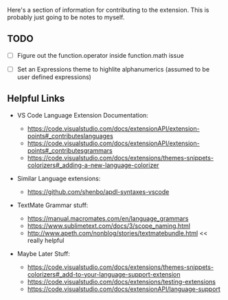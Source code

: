 Here's a section of information for contributing to the extension. This is probably just going to be notes to myself.

## TODO
- [ ] Figure out the function.operator inside function.math issue
- [ ] Set an Expressions theme to highlite alphanumerics (assumed to be user defined expressions)  


## Helpful Links
- VS Code Language Extension Documentation:
    - https://code.visualstudio.com/docs/extensionAPI/extension-points#_contributeslanguages
    - https://code.visualstudio.com/docs/extensionAPI/extension-points#_contributesgrammars
    - https://code.visualstudio.com/docs/extensions/themes-snippets-colorizers#_adding-a-new-language-colorizer

- Similar Language extensions:
    - https://github.com/shenbo/apdl-syntaxes-vscode
    
- TextMate Grammar stuff: 
    - https://manual.macromates.com/en/language_grammars
    - https://www.sublimetext.com/docs/3/scope_naming.html
    - http://www.apeth.com/nonblog/stories/textmatebundle.html \<\< really helpful

- Maybe Later Stuff:
    - https://code.visualstudio.com/docs/extensions/themes-snippets-colorizers#_add-to-your-language-support-extension
    - https://code.visualstudio.com/docs/extensions/testing-extensions
    - https://code.visualstudio.com/docs/extensionAPI/language-support
        


